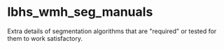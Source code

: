 # lbhs_wmh_seg_manuals
Extra details of segmentation algorithms that are "required" or tested for them to work satisfactory.
